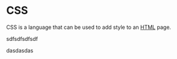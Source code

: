 # CSS



CSS is a language that can be used to add style to an [HTML](/wiki/HTML) page.



sdfsdfsdfsdf



dasdasdas